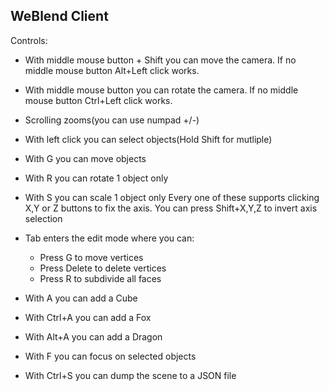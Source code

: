 ## WeBlend Client

Controls:
* With middle mouse button + Shift you can move the camera.
If no middle mouse button Alt+Left click works.


* With middle mouse button you can rotate the camera.
If no middle mouse button Ctrl+Left click works.


* Scrolling zooms(you can use numpad +/-)


* With left click you can select objects(Hold Shift for mutliple)


* With G you can move objects
* With R you can rotate 1 object only
* With S you can scale 1 object only
Every one of these supports clicking X,Y or Z buttons to fix the axis.
You can press Shift+X,Y,Z to invert axis selection


* Tab enters the edit mode where you can:
    - Press G to move vertices
    - Press Delete to delete vertices
    - Press R to subdivide all faces

* With A you can add a Cube
* With Ctrl+A you can add a Fox
* With Alt+A you can add a Dragon

* With F you can focus on selected objects

* With Ctrl+S you can dump the scene to a JSON file